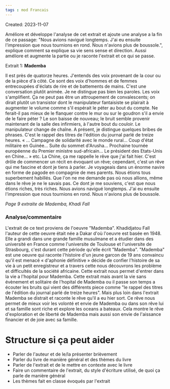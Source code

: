 ```yaml
---
tags : mod Francais
---
```

Created: 2023-11-07

Améliore et développe l'analyse de cet extrait et ajoute une analyse a la fin de ce passage: "Nous avions navigué longtemps. J'ai eu ensuite l'impression que nous tournions en rond. Nous n'avions plus de boussole.", explique comment sa explique sa vie sens sense et direction. Aussi améliore et augmente la partie ou je raconte l'extrait et ce qui se passe.

Extrait 1: **Mademba**

Il est près de quatorze heures. J'entends des voix provenant de la cour ou de la pièce d'à côté. Ce sont des voix d'hommes et de femmes entrecoupées d'éclats de rire et de battements de mains. C'est une conversation plutôt animée. Je ne distingue pas bien les paroles. Les voix s'amplifient. Ça ne peut pas être un attroupement de convalescents; on dirait plutôt un transistor dont le manipulateur fantaisiste se plairait à augmenter le volume comme s'il espérait le péter au bout du compte. Ne ferait-il pas mieux de le flanquer contre le mur ou sur le goudron s'il a envie de le faire péter ? Le son baisse de nouveau; le bruit semble provenir maintenant de la salle des infirmiers, à l'autre bout du couloir. Le manipulateur change de chaîne. A présent, je distingue quelques bribes de phrases. C'est le rappel des titres de l'édition du journal parlé de treize heures. « ... Campagne de solidarité avec le monde rural... Coup d'état militaire en Guinée... Suite du sommet d'Arusha... Prochaine tournée européenne du Premier ministre sud-africain... Le président des Etats-Unis en Chine... » etc. La Chine, ça me rappelle le rêve que j'ai fait hier. C'est drôle de commencer un récit en évoquant un rêve; cependant, c'est un rêve qui me fascine et dont je tiens à parler. Je voyageais dans un énorme navire en forme de pagode en compagnie de mes parents. Nous étions tous superbement habillés. Que l'on ne me demande pas où nous allions, même dans le rêve je ne le savais pas. Ce dont je me souviens, c'est que nous étions riches, très riches. Nous avions navigué longtemps. J'ai eu ensuite l'impression que nous tournions en rond. Nous n'avions plus de boussole.

_Page 9 extraite de Mademba, Khadi Fall_

### Analyse/commentaire

L'extrait de ce text proviens de l'oeuvre "Mademba". Khadidjatou Fall l'auteur de cette oeuvre était née a Dakar d'où l'oeuvre est basée en 1948. Elle a grandi dans une grande famille musulmane et a étudier dans des université en France comme l'universite de Toulouse et l'universite de Strasbourg, c'est durant cette période qu'elle écrit "Mademba". "Mademba" est une oeuvre qui raconte l'histoire d'un jeune garcon de 19 ans convaincu qu'il est menacé « d'aphonie définitive » décide de confier l'histoire de sa vie à un petit enregistreur et a travers cette nous découvrons les problème et difficultés de la société africaine. Cette extrait nous permet d'entrer dans la vie a l'hopital pour Mademba. Cette extrait mais avant la vie sans évènement et solitaire de l'hopital de Mademba ou il passe son temps a écouter les bruits qui vient des différents piece comme "le rappel des titres de l'édition du journal parlé de treize heures". Mais plus loin dans l'extrait Mademba se distrait et raconte le rêve qu'il a eu hier sort. Ce rêve nous permet de mieux voir les volonté et envie de Mademba ou dans son rêve lui et sa famille sont riche et explore les oceans a bateaux. Cela montre le rêve d'exploration et de liberté de Mademba mais aussi son envie de l'aissance financier et de joie avec sa famille.

# Structure si ça peut aider

- Parler de l'auteur et de le/la présenter brièvement
- Parler du livre de manière général et des thèmes du livre
- Parler de l'extrait et de le mettre en contexte avec le livre
- Faire un commentaire de l'extrait, du style d'écriture utilisé, de quoi ça parle de manière général
- Les thèmes fait en classe évoqués par l'extrait